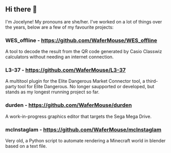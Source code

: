 ## Hi there 👋

I'm Jocelyne! My pronouns are she/her. I've worked on a lot of things over the years, below are a few of my favourite projects:

### WES_offline - https://github.com/WaferMouse/WES_offline
A tool to decode the result from the QR code generated by Casio Classwiz calculators without needing an internet connection.

### L3-37 - https://github.com/WaferMouse/L3-37
A multitool plugin for the Elite Dangerous Market Connector tool, a third-party tool for Elite Dangerous. No longer saupported or developed, but stands as my longest rrunning project so far.

### durden - https://github.com/WaferMouse/durden
A work-in-progress graphics editor that targets the Sega Mega Drive.

### mcInstaglam - https://github.com/WaferMouse/mcInstaglam
Very old, a Python script to automate rendering a Minecraft world in blender based on a text file.

